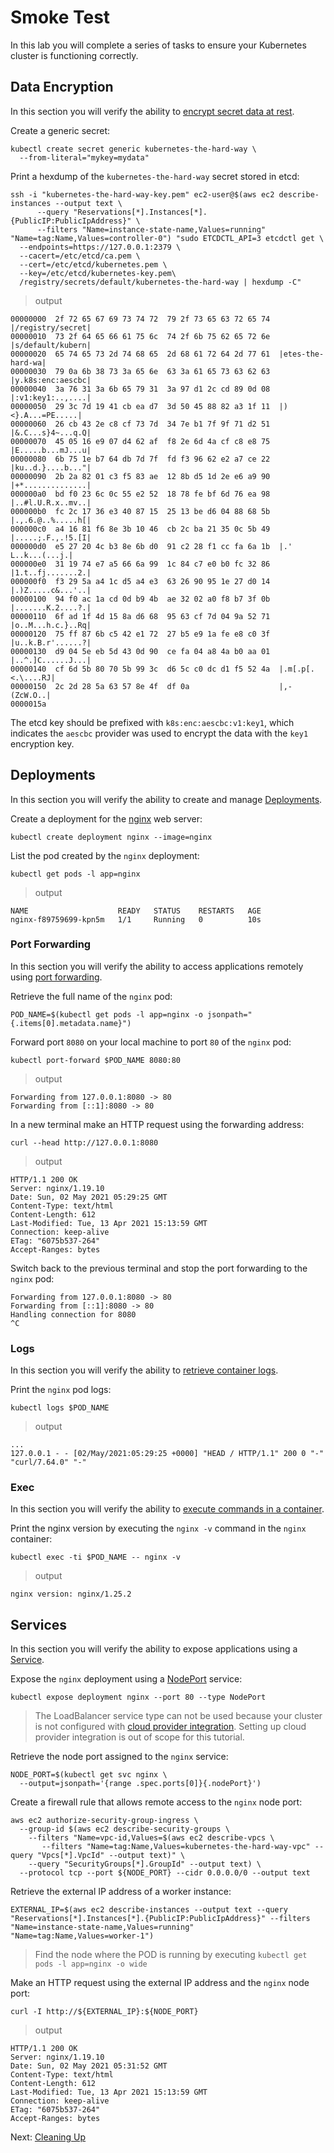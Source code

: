 # Smoke Test

In this lab you will complete a series of tasks to ensure your Kubernetes cluster is functioning correctly.

## Data Encryption

In this section you will verify the ability to [encrypt secret data at rest](https://kubernetes.io/docs/tasks/administer-cluster/encrypt-data/#verifying-that-data-is-encrypted).

Create a generic secret:

```
kubectl create secret generic kubernetes-the-hard-way \
  --from-literal="mykey=mydata"
```

Print a hexdump of the `kubernetes-the-hard-way` secret stored in etcd:

```
ssh -i "kubernetes-the-hard-way-key.pem" ec2-user@$(aws ec2 describe-instances --output text \
      --query "Reservations[*].Instances[*].{PublicIP:PublicIpAddress}" \
      --filters "Name=instance-state-name,Values=running" "Name=tag:Name,Values=controller-0") "sudo ETCDCTL_API=3 etcdctl get \
  --endpoints=https://127.0.0.1:2379 \
  --cacert=/etc/etcd/ca.pem \
  --cert=/etc/etcd/kubernetes.pem \
  --key=/etc/etcd/kubernetes-key.pem\
  /registry/secrets/default/kubernetes-the-hard-way | hexdump -C"
```

> output

```
00000000  2f 72 65 67 69 73 74 72  79 2f 73 65 63 72 65 74  |/registry/secret|
00000010  73 2f 64 65 66 61 75 6c  74 2f 6b 75 62 65 72 6e  |s/default/kubern|
00000020  65 74 65 73 2d 74 68 65  2d 68 61 72 64 2d 77 61  |etes-the-hard-wa|
00000030  79 0a 6b 38 73 3a 65 6e  63 3a 61 65 73 63 62 63  |y.k8s:enc:aescbc|
00000040  3a 76 31 3a 6b 65 79 31  3a 97 d1 2c cd 89 0d 08  |:v1:key1:..,....|
00000050  29 3c 7d 19 41 cb ea d7  3d 50 45 88 82 a3 1f 11  |)<}.A...=PE.....|
00000060  26 cb 43 2e c8 cf 73 7d  34 7e b1 7f 9f 71 d2 51  |&.C...s}4~...q.Q|
00000070  45 05 16 e9 07 d4 62 af  f8 2e 6d 4a cf c8 e8 75  |E.....b...mJ...u|
00000080  6b 75 1e b7 64 db 7d 7f  fd f3 96 62 e2 a7 ce 22  |ku..d.}....b..."|
00000090  2b 2a 82 01 c3 f5 83 ae  12 8b d5 1d 2e e6 a9 90  |+*..............|
000000a0  bd f0 23 6c 0c 55 e2 52  18 78 fe bf 6d 76 ea 98  |..#l.U.R.x..mv..|
000000b0  fc 2c 17 36 e3 40 87 15  25 13 be d6 04 88 68 5b  |.,.6.@..%.....h[|
000000c0  a4 16 81 f6 8e 3b 10 46  cb 2c ba 21 35 0c 5b 49  |.....;.F.,.!5.[I|
000000d0  e5 27 20 4c b3 8e 6b d0  91 c2 28 f1 cc fa 6a 1b  |.' L..k...(...j.|
000000e0  31 19 74 e7 a5 66 6a 99  1c 84 c7 e0 b0 fc 32 86  |1.t..fj.......2.|
000000f0  f3 29 5a a4 1c d5 a4 e3  63 26 90 95 1e 27 d0 14  |.)Z.....c&...'..|
00000100  94 f0 ac 1a cd 0d b9 4b  ae 32 02 a0 f8 b7 3f 0b  |.......K.2....?.|
00000110  6f ad 1f 4d 15 8a d6 68  95 63 cf 7d 04 9a 52 71  |o..M...h.c.}..Rq|
00000120  75 ff 87 6b c5 42 e1 72  27 b5 e9 1a fe e8 c0 3f  |u..k.B.r'......?|
00000130  d9 04 5e eb 5d 43 0d 90  ce fa 04 a8 4a b0 aa 01  |..^.]C......J...|
00000140  cf 6d 5b 80 70 5b 99 3c  d6 5c c0 dc d1 f5 52 4a  |.m[.p[.<.\....RJ|
00000150  2c 2d 28 5a 63 57 8e 4f  df 0a                    |,-(ZcW.O..|
0000015a
```

The etcd key should be prefixed with `k8s:enc:aescbc:v1:key1`, which indicates the `aescbc` provider was used to encrypt the data with the `key1` encryption key.

## Deployments

In this section you will verify the ability to create and manage [Deployments](https://kubernetes.io/docs/concepts/workloads/controllers/deployment/).

Create a deployment for the [nginx](https://nginx.org/en/) web server:

```
kubectl create deployment nginx --image=nginx
```

List the pod created by the `nginx` deployment:

```
kubectl get pods -l app=nginx
```

> output

```
NAME                    READY   STATUS    RESTARTS   AGE
nginx-f89759699-kpn5m   1/1     Running   0          10s
```

### Port Forwarding

In this section you will verify the ability to access applications remotely using [port forwarding](https://kubernetes.io/docs/tasks/access-application-cluster/port-forward-access-application-cluster/).

Retrieve the full name of the `nginx` pod:

```
POD_NAME=$(kubectl get pods -l app=nginx -o jsonpath="{.items[0].metadata.name}")
```

Forward port `8080` on your local machine to port `80` of the `nginx` pod:

```
kubectl port-forward $POD_NAME 8080:80
```

> output

```
Forwarding from 127.0.0.1:8080 -> 80
Forwarding from [::1]:8080 -> 80
```

In a new terminal make an HTTP request using the forwarding address:

```
curl --head http://127.0.0.1:8080
```

> output

```
HTTP/1.1 200 OK
Server: nginx/1.19.10
Date: Sun, 02 May 2021 05:29:25 GMT
Content-Type: text/html
Content-Length: 612
Last-Modified: Tue, 13 Apr 2021 15:13:59 GMT
Connection: keep-alive
ETag: "6075b537-264"
Accept-Ranges: bytes
```

Switch back to the previous terminal and stop the port forwarding to the `nginx` pod:

```
Forwarding from 127.0.0.1:8080 -> 80
Forwarding from [::1]:8080 -> 80
Handling connection for 8080
^C
```

### Logs

In this section you will verify the ability to [retrieve container logs](https://kubernetes.io/docs/concepts/cluster-administration/logging/).

Print the `nginx` pod logs:

```
kubectl logs $POD_NAME
```

> output

```
...
127.0.0.1 - - [02/May/2021:05:29:25 +0000] "HEAD / HTTP/1.1" 200 0 "-" "curl/7.64.0" "-"
```

### Exec

In this section you will verify the ability to [execute commands in a container](https://kubernetes.io/docs/tasks/debug-application-cluster/get-shell-running-container/#running-individual-commands-in-a-container).

Print the nginx version by executing the `nginx -v` command in the `nginx` container:

```
kubectl exec -ti $POD_NAME -- nginx -v
```

> output

```
nginx version: nginx/1.25.2
```

## Services

In this section you will verify the ability to expose applications using a [Service](https://kubernetes.io/docs/concepts/services-networking/service/).

Expose the `nginx` deployment using a [NodePort](https://kubernetes.io/docs/concepts/services-networking/service/#type-nodeport) service:

```
kubectl expose deployment nginx --port 80 --type NodePort
```

> The LoadBalancer service type can not be used because your cluster is not configured with [cloud provider integration](https://kubernetes.io/docs/getting-started-guides/scratch/#cloud-provider). Setting up cloud provider integration is out of scope for this tutorial.

Retrieve the node port assigned to the `nginx` service:

```
NODE_PORT=$(kubectl get svc nginx \
  --output=jsonpath='{range .spec.ports[0]}{.nodePort}')
```

Create a firewall rule that allows remote access to the `nginx` node port:

```
aws ec2 authorize-security-group-ingress \
  --group-id $(aws ec2 describe-security-groups \
    --filters "Name=vpc-id,Values=$(aws ec2 describe-vpcs \
       --filters "Name=tag:Name,Values=kubernetes-the-hard-way-vpc" --query "Vpcs[*].VpcId" --output text)" \
    --query "SecurityGroups[*].GroupId" --output text) \
  --protocol tcp --port ${NODE_PORT} --cidr 0.0.0.0/0 --output text
```

Retrieve the external IP address of a worker instance:

```
EXTERNAL_IP=$(aws ec2 describe-instances --output text --query "Reservations[*].Instances[*].{PublicIP:PublicIpAddress}" --filters "Name=instance-state-name,Values=running" "Name=tag:Name,Values=worker-1")
```

> Find the node where the POD is running by executing `kubectl get pods -l app=nginx -o wide`

Make an HTTP request using the external IP address and the `nginx` node port:

```
curl -I http://${EXTERNAL_IP}:${NODE_PORT}
```

> output

```
HTTP/1.1 200 OK
Server: nginx/1.19.10
Date: Sun, 02 May 2021 05:31:52 GMT
Content-Type: text/html
Content-Length: 612
Last-Modified: Tue, 13 Apr 2021 15:13:59 GMT
Connection: keep-alive
ETag: "6075b537-264"
Accept-Ranges: bytes
```

Next: [Cleaning Up](14-cleanup.md)
